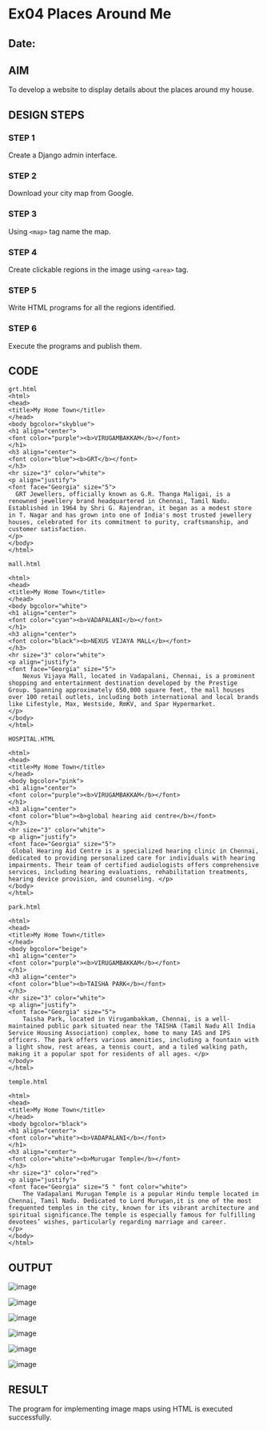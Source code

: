 # Ex04 Places Around Me
## Date: 

## AIM
To develop a website to display details about the places around my house.

## DESIGN STEPS

### STEP 1
Create a Django admin interface.

### STEP 2
Download your city map from Google.

### STEP 3
Using ```<map>``` tag name the map.

### STEP 4
Create clickable regions in the image using ```<area>``` tag.

### STEP 5
Write HTML programs for all the regions identified.

### STEP 6
Execute the programs and publish them.

## CODE
```
grt.html
<html>
<head>
<title>My Home Town</title>
</head>
<body bgcolor="skyblue">
<h1 align="center">
<font color="purple"><b>VIRUGAMBAKKAM</b></font>
</h1>
<h3 align="center">
<font color="blue"><b>GRT</b></font>
</h3>
<hr size="3" color="white">
<p align="justify">
<font face="Georgia" size="5">
  GRT Jewellers, officially known as G.R. Thanga Maligai, is a renowned jewellery brand headquartered in Chennai, Tamil Nadu. Established in 1964 by Shri G. Rajendran, it began as a modest store in T. Nagar and has grown into one of India's most trusted jewellery houses, celebrated for its commitment to purity, craftsmanship, and customer satisfaction. ​
</p>
</body>
</html>

mall.html

<html>
<head>
<title>My Home Town</title>
</head>
<body bgcolor="white">
<h1 align="center">
<font color="cyan"><b>VADAPALANI</b></font>
</h1>
<h3 align="center">
<font color="black"><b>NEXUS VIJAYA MALL</b></font>
</h3>
<hr size="3" color="white">
<p align="justify">
<font face="Georgia" size="5">
    Nexus Vijaya Mall, located in Vadapalani, Chennai, is a prominent shopping and entertainment destination developed by the Prestige Group. Spanning approximately 650,000 square feet, the mall houses over 100 retail outlets, including both international and local brands like Lifestyle, Max, Westside, RmKV, and Spar Hypermarket. 
</p>
</body>
</html>

HOSPITAL.HTML

<html>
<head>
<title>My Home Town</title>
</head>
<body bgcolor="pink">
<h1 align="center">
<font color="purple"><b>VIRUGAMBAKKAM</b></font>
</h1>
<h3 align="center">
<font color="blue"><b>global hearing aid centre</b></font>
</h3>
<hr size="3" color="white">
<p align="justify">
<font face="Georgia" size="5">
 Global Hearing Aid Centre is a specialized hearing clinic in Chennai, dedicated to providing personalized care for individuals with hearing impairments. Their team of certified audiologists offers comprehensive services, including hearing evaluations, rehabilitation treatments, hearing device provision, and counseling. </p>
</body>
</html>

park.html

<html>
<head>
<title>My Home Town</title>
</head>
<body bgcolor="beige">
<h1 align="center">
<font color="purple"><b>VIRUGAMBAKKAM</b></font>
</h1>
<h3 align="center">
<font color="blue"><b>TAISHA PARK</b></font>
</h3>
<hr size="3" color="white">
<p align="justify">
<font face="Georgia" size="5">
    Taisha Park, located in Virugambakkam, Chennai, is a well-maintained public park situated near the TAISHA (Tamil Nadu All India Service Housing Association) complex, home to many IAS and IPS officers. The park offers various amenities, including a fountain with a light show, rest areas, a tennis court, and a tiled walking path, making it a popular spot for residents of all ages. </p>
</body>
</html>

temple.html

<html>
<head>
<title>My Home Town</title>
</head>
<body bgcolor="black">
<h1 align="center">
<font color="white"><b>VADAPALANI</b></font>
</h1>
<h3 align="center">
<font color="white"><b>Murugar Temple</b></font>
</h3>
<hr size="3" color="red">
<p align="justify">
<font face="Georgia" size="5 " font color="white">
    The Vadapalani Murugan Temple is a popular Hindu temple located in Chennai, Tamil Nadu. Dedicated to Lord Murugan,it is one of the most frequented temples in the city, known for its vibrant architecture and spiritual significance.The temple is especially famous for fulfilling devotees’ wishes, particularly regarding marriage and career.
</p>
</body>
</html>
```
## OUTPUT
![image](https://github.com/user-attachments/assets/4b2e8214-0276-458c-a752-980c9040acaa)

![image](https://github.com/user-attachments/assets/49b78029-ad44-4923-b0bb-b6186ae319c9)

![image](https://github.com/user-attachments/assets/1a49181e-92f2-4675-b31c-5cd8489e6643)

![image](https://github.com/user-attachments/assets/e2fe6299-0dc0-47a2-965c-9aee65648f42)

![image](https://github.com/user-attachments/assets/d411be0a-bac1-4d74-a532-c5c67110794b)

![image](https://github.com/user-attachments/assets/77dd6e74-344d-473e-846d-0ba0c775cd28)

## RESULT
The program for implementing image maps using HTML is executed successfully.
